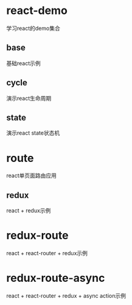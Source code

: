 # react-demo
学习react的demo集合

## base
基础react示例

## cycle
演示react生命周期

## state
演示react state状态机

# route
react单页面路由应用

## redux
react + redux示例

# redux-route
react + react-router + redux示例

# redux-route-async
react + react-router + redux + async action示例